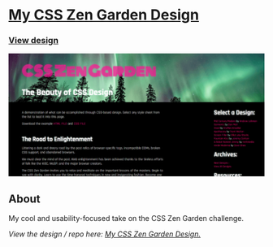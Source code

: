 # <a href="https://advaitju.github.io/My-CSS-Zen-Garden-Design/">My CSS Zen Garden Design</a>
### <a href="https://advaitju.github.io/My-CSS-Zen-Garden-Design/">View design</a>
<a href="https://advaitju.github.io/My-CSS-Zen-Garden-Design/">![My CSS Zen Garden design screenshot.](img/css-zen-garden-design-screenshot.png)</a>

## About
My cool and usability-focused take on the CSS Zen Garden challenge.

*View the design / repo here: <a href="https://advaitju.github.io/My-CSS-Zen-Garden-Design/" title="My CSS Zen Garden Design">My CSS Zen Garden Design.</a>*
